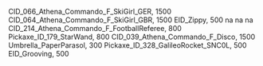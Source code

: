 CID_066_Athena_Commando_F_SkiGirl_GER, 1500
CID_064_Athena_Commando_F_SkiGirl_GBR, 1500
EID_Zippy, 500
na
na
na
CID_214_Athena_Commando_F_FootballReferee, 800
Pickaxe_ID_179_StarWand, 800
CID_039_Athena_Commando_F_Disco, 1500
Umbrella_PaperParasol, 300
Pickaxe_ID_328_GalileoRocket_SNC0L, 500
EID_Grooving, 500
